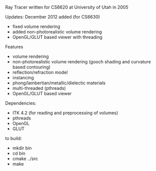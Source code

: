 Ray Tracer written for CS6620 at University of Utah in 2005

Updates:
December 2012 added (for CS6630)
- fixed volume rendering
- added non-photorealistic volume rendering
- OpenGL/GLUT based viewer with threading

Features
- volume rendering
- non-photorealistic volume rendering (gooch shading and curvature based contouring)
- reflection/refraction model
- instancing
- phong/lambertian/metallic/dielectic materials
- multi-threaded (pthreads)
- OpenGL/GLUT based viewer

Dependencies:
- ITK 4.2 (for reading and preprocessing of volumes)
- pthreads
- OpenGL
- GLUT

to build:
- mkdir bin
- cd bin
- cmake ../src
- make

